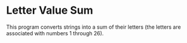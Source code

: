 # Letter Value Sum

This program converts strings into a sum of their letters (the letters are associated with numbers 1 through 26).